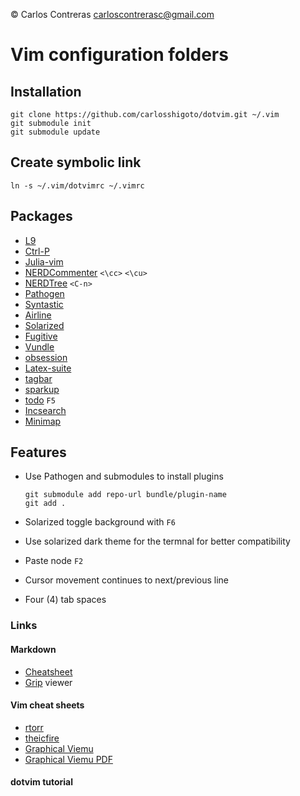 &copy; Carlos Contreras
carloscontrerasc@gmail.com

Vim configuration folders
========================

Installation
------------

    git clone https://github.com/carlosshigoto/dotvim.git ~/.vim
    git submodule init
    git submodule update


Create symbolic link
--------------------

    ln -s ~/.vim/dotvimrc ~/.vimrc

Packages
--------

* [L9](http://www.vim.org/scripts/script.php?script_id=3252)
* [Ctrl-P](https://github.com/kien/ctrlp.vim)
* [Julia-vim](https://github.com/JuliaEditorSupport/julia-vim)
* [NERDCommenter](https://github.com/scrooloose/nerdcommenter) `<\cc>` `<\cu>`
* [NERDTree](https://github.com/scrooloose/nerdtree) `<C-n>`
* [Pathogen](https://github.com/tpope/vim-pathogen)
* [Syntastic](https://github.com/scrooloose/syntastic)
* [Airline](https://github.com/vim-airline/vim-airline)
* [Solarized](https://github.com/altercation/vim-colors-solarized)
* [Fugitive](https://github.com/tpope/vim-fugitive)
* [Vundle](https://github.com/VundleVim/Vundle.vim)
* [obsession](https://github.com/tpope/vim-obsession)
* [Latex-suite](https://github.com/vim-latex/vim-latex)
* [tagbar](https://github.com/majutsushi/tagbar)
* [sparkup](https://github.com/rstacruz/sparkup)
* [todo](https://github.com/Dimercel/todo-vim) `F5`
* [Incsearch](https://github.com/haya14busa/incsearch.vim)
* [Minimap](https://github.com/severin-lemaignan/vim-minimap)

Features
--------

* Use Pathogen and submodules to install plugins

    ```
    git submodule add repo-url bundle/plugin-name
    git add .
    ```

* Solarized toggle background with `F6`
* Use solarized dark theme for the termnal for better compatibility
* Paste node `F2`
* Cursor movement continues to next/previous line
* Four (4) tab spaces

### Links

#### Markdown

* [Cheatsheet](https://github.com/adam-p/markdown-here/wiki/Markdown-Cheatsheet)
* [Grip](https://github.com/joeyespo/grip) viewer

#### Vim cheat sheets

* [rtorr](http://vim.rtorr.com/)
* [theicfire](http://vimsheet.com/)
* [Graphical Viemu](http://www.viemu.com/a_vi_vim_graphical_cheat_sheet_tutorial.html)
* [Graphical Viemu PDF](http://www.glump.net/files/2012/08/vi-vim-cheat-sheet-and-tutorial.pdf)

#### dotvim tutorial
